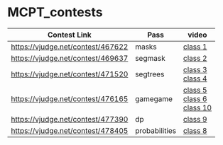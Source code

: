 # MCPT_contests

| Contest Link                      | Pass          | video                                                        |
| --------------------------------- | ------------- | ------------------------------------------------------------ |
| https://vjudge.net/contest/467622 | masks         | [class 1](https://www.youtube.com/watch?v=2dgzfELULA8&list=PLOQ5Ag_6BGPk4sdHCHkjXB2cMhRfJiuxV&index=1) |
| https://vjudge.net/contest/469637 | segmask       | [class 2](https://www.youtube.com/watch?v=IuNm1aamsT4&list=PLOQ5Ag_6BGPk4sdHCHkjXB2cMhRfJiuxV&index=2) |
| https://vjudge.net/contest/471520 | segtrees      | [class 3](https://www.youtube.com/watch?v=Aql_ySAKBfI&list=PLOQ5Ag_6BGPk4sdHCHkjXB2cMhRfJiuxV&index=3)<br />[class 4](https://www.youtube.com/watch?v=CaWNVlgv_X0&list=PLOQ5Ag_6BGPk4sdHCHkjXB2cMhRfJiuxV&index=4) |
| https://vjudge.net/contest/476165 | gamegame      | [class 5](https://www.youtube.com/watch?v=pWJoCrZheqE&list=PLOQ5Ag_6BGPk4sdHCHkjXB2cMhRfJiuxV&index=5)<br />[class 6](https://www.youtube.com/watch?v=zkpu0e_EHy8&list=PLOQ5Ag_6BGPk4sdHCHkjXB2cMhRfJiuxV&index=6)<br />[class 10](https://www.youtube.com/watch?v=YYMXeQINThY&list=PLOQ5Ag_6BGPk4sdHCHkjXB2cMhRfJiuxV&index=10) |
| https://vjudge.net/contest/477390 | dp            | [class 9](https://www.youtube.com/watch?v=gza8HAaV-JE&list=PLOQ5Ag_6BGPk4sdHCHkjXB2cMhRfJiuxV&index=9) |
| https://vjudge.net/contest/478405 | probabilities | [class 8](https://www.youtube.com/watch?v=s3SS1BAb5HA&list=PLOQ5Ag_6BGPk4sdHCHkjXB2cMhRfJiuxV&index=8) |

